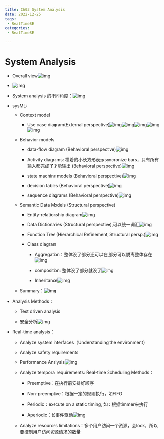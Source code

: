 ```yaml
---
title: Ch03 System Analysis
date: 2022-12-25
tags:
 - RealTimeSE
categories:
 - RealTimeSE

---
```


# System Analysis

- Overall view![img](https://api2.mubu.com/v3/document_image/cd5dd42e-24db-461b-a63a-8a4eabdcc4f9-14899999.jpg)

- ![img](https://api2.mubu.com/v3/document_image/2f7a2427-b19f-4a73-9fdb-688c7ff25d1c-14899999.jpg)

- System analysis 的不同角度：![img](https://api2.mubu.com/v3/document_image/78d59eba-fc99-4a8f-9652-f30d731cc3f4-14899999.jpg)

- sysML:

  

  - Context model

    

    - Use case diagram(External perspective)![img](https://api2.mubu.com/v3/document_image/ac63f9a9-f7bc-4aa4-a0ca-fcce194318db-14899999.jpg)![img](https://api2.mubu.com/v3/document_image/757f2a6f-c270-4092-ab82-bffd142ec848-14899999.jpg)![img](https://api2.mubu.com/v3/document_image/ac3b6eee-a732-4435-a03a-b78df7e79b6d-14899999.jpg)![img](https://api2.mubu.com/v3/document_image/8675ab3f-ed3f-4a06-834d-5dea1fd21d4f-14899999.jpg)![img](https://api2.mubu.com/v3/document_image/bc492e69-d39c-428e-9bd3-c51dde5cf26d-14899999.jpg)

  - Behavior models

    

    - data-flow diagram (Behavioral perspective)![img](https://api2.mubu.com/v3/document_image/b4babf30-9c81-4c85-a788-3cce123759ed-14899999.jpg)

    - Activity diagrams: 横着的小长方形表示syncronize bars，只有所有输入都完成了才能输出 (Behavioral perspective)![img](https://api2.mubu.com/v3/document_image/ecd15916-2118-4cf6-a1f9-bfa22e11f972-14899999.jpg)

    - state machine models (Behavioral perspective)![img](https://api2.mubu.com/v3/document_image/f1e8b00b-2b41-4af4-b5f4-fc0c024f7528-14899999.jpg)

    - decision tables (Behavioral perspective)![img](https://api2.mubu.com/v3/document_image/8a8acc3c-e171-4c50-a3b7-a630f8c4699d-14899999.jpg)

    - sequence diagrams (Behavioral perspective)![img](https://api2.mubu.com/v3/document_image/820bacee-1c22-4e04-bda7-a4e897b1e3df-14899999.jpg)

  - Semantic Data Models (Structural perspective)

    

    - Entity-relationship diagram![img](https://api2.mubu.com/v3/document_image/8bc269e0-700c-4e14-842d-6efcba786e5f-14899999.jpg)

    - Data Dictionaries (Structural perspective),可以统一词汇![img](https://api2.mubu.com/v3/document_image/ee136f09-8acb-4b3f-ba35-af1e041d29f8-14899999.jpg)

    - Function Tree (Hierarchical Refinement, Structural persp.)![img](https://api2.mubu.com/v3/document_image/2a24b62c-601e-48f8-8ab5-9bfb13c46676-14899999.jpg)

    - Class diagram

      

      

      - Aggregation：整体没了部分还可以在,部分可以脱离整体存在![img](https://api2.mubu.com/v3/document_image/ca6dda8e-c507-4372-a7fb-6781e2eb47e4-14899999.jpg)

      - composition: 整体没了部分就没了![img](https://api2.mubu.com/v3/document_image/f7acb6e0-7310-42e8-84f3-d72cd80e8a95-14899999.jpg)

      - Inheritance![img](https://api2.mubu.com/v3/document_image/3c6d58ad-4633-4496-9638-8485ae7a0878-14899999.jpg)

  - Summary：![img](https://api2.mubu.com/v3/document_image/8d3447ca-b9af-4f7e-82aa-4fe6a53bd81f-14899999.jpg)

- Analysis Methods：

  - Test driven analysis

  - 安全分析![img](https://api2.mubu.com/v3/document_image/e52b17b5-fd87-4c8a-a190-1f5bc918ca01-14899999.jpg)

- Real-time analysis：

  

  - Analyze system interfaces（Understanding the environment）

  - Analyze safety requirements

  - Performance Analysis![img](https://api2.mubu.com/v3/document_image/747afa3e-c62e-4ac7-9dc7-1a616c432403-14899999.jpg)

  - Analyze temporal requirements: Real-time Scheduling Methods：

    - Preemptive：在执行前安排好顺序

    - Non-preemptive：根据一定的规则执行，如FIFO

    - Periodic：execute on a static timing, 如：根据timmer来执行

    - Aperiodic：如事件驱动![img](https://api2.mubu.com/v3/document_image/99a51625-5744-4529-abcf-5b5cf9a43ff1-14899999.jpg)

  - Analyze resources limitations：多个用户访问一个资源，会lock，所以要控制用户访问资源请求的数量